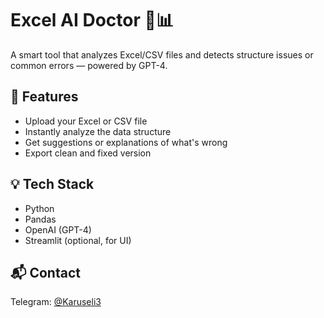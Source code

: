 # Excel AI Doctor 🤖📊

A smart tool that analyzes Excel/CSV files and detects structure issues or common errors — powered by GPT-4.

## 🔧 Features
- Upload your Excel or CSV file
- Instantly analyze the data structure
- Get suggestions or explanations of what's wrong
- Export clean and fixed version

## 💡 Tech Stack
- Python
- Pandas
- OpenAI (GPT-4)
- Streamlit (optional, for UI)

## 📬 Contact
Telegram: [@Karuseli3](https://t.me/Karuseli3)
